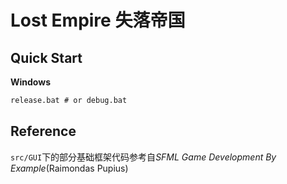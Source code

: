 # Lost Empire 失落帝国

## Quick Start

**Windows**

```cmd
release.bat # or debug.bat
```

## Reference

`src/GUI`下的部分基础框架代码参考自*SFML Game Development By Example*(Raimondas Pupius)
